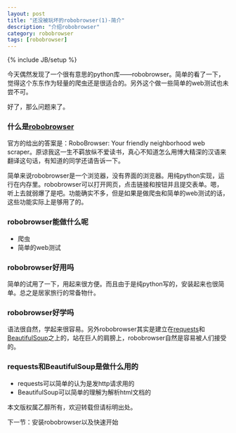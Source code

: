 ```yaml
---
layout: post
title: "还没被玩坏的robobrowser(1)-简介"
description: "介绍robobrowser"
category: robobrowser
tags: [robobrowser]
---
```

{% include JB/setup %}

今天偶然发现了一个很有意思的python库——robobrowser。简单的看了一下，觉得这个东东作为轻量的爬虫还是很适合的。另外这个做一些简单的web测试也未尝不可。

好了，那么问题来了。

### 什么是[robobrowser](https://github.com/jmcarp/robobrowser)

官方的给出的答案是：RoboBrowser: Your friendly neighborhood web scraper。原谅我这一生不羁放纵不爱读书，真心不知道怎么用博大精深的汉语来翻译这句话，有知道的同学还请告诉一下。

简单来说robobrowser是一个浏览器，没有界面的浏览器。用纯python实现，运行在内存里。robobrowser可以打开网页，点击链接和按钮并且提交表单。嗯，听上去就弱爆了是吧。功能确实不多，但是如果是做爬虫和简单的web测试的话，这些功能实际上是够用了的。


### robobrowser能做什么呢

* 爬虫
* 简单的web测试


### robobrowser好用吗

简单的试用了一下，用起来很方便。而且由于是纯python写的，安装起来也很简单。总之是居家旅行的常备物什。

### robobrowser好学吗

语法很自然，学起来很容易。另外robobrowser其实是建立在[requests](http://docs.python-requests.org/en/latest/)和[BeautifulSoup](http://www.crummy.com/software/BeautifulSoup/)之上的，站在巨人的肩膀上，robobrowser自然是容易被人们接受的。 

### requests和BeautifulSoup是做什么用的

* requests可以简单的认为是发http请求用的
* BeautifulSoup可以简单的理解为解析html文档的

本文版权属乙醇所有，欢迎转载但请标明出处。

下一节：安装robobrowser以及快速开始


